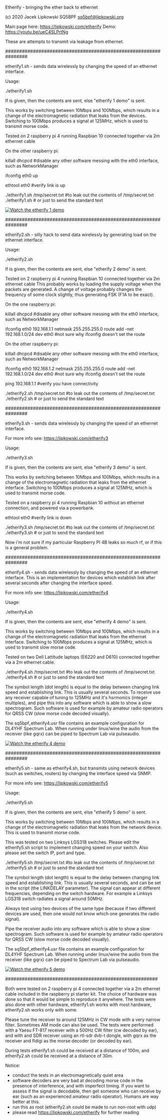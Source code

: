 Etherify - bringing the ether back to ethernet

(c) 2020 Jacek Lipkowski SQ5BPF <sq5bpf@lipkowski.org>

Main page here: https://lipkowski.com/etherify
Demo:  https://youtu.be/ueC4SLPrtNg


These are attempts to transmit via leakage from ethernet.


################################################################

etherify1.sh  - sends data wirelessly by changing the speed of an 
ethernet interface.

Usage:

./etherify1.sh <file>

If <file> is  given, then the contents are sent, else "etherify 1 demo" is sent.

This works by switching between 10Mbps and 100Mbps, which results
in a change of the electromagnetic radiation that leaks from the devices.
Switching to 100Mbps produces a signal at 125MHz, which is used to
transmit morse code.


Tested on 2 raspberry pi 4 running Raspbian 10 
connected together via 2m ethernet cable

On the other raspberry pi:

killall dhcpcd #disable any other software messing with the eth0 interface, such as NetworkManager

ifconfig eth0 up

ethtool eth0  #verify link is up

./etherify1.sh /tmp/secret.txt  #to leak out the contents of /tmp/secret.txt
./etherify1.sh                  # or just to send the standard text




[![Watch the etherify 1 demo](https://img.youtube.com/vi/ueC4SLPrtNg/hqdefault.jpg)](https://youtu.be/ueC4SLPrtNg)


################################################################

etherify2.sh  -  silly hack to send data wirelessly by generating load on
 the ethernet interface.

Usage:

./etherify2.sh <file>

If <file> is  given, then the contents are sent, else "etherify 2 demo" is sent.

Tested on 2 raspberry pi 4 running Raspbian 10 
connected together via 2m ethernet cable
This probably works by loading the supply voltage when the packets
are generated. A change of voltage probably  changes the frequency
of some clock slightly, thus generating FSK (F1A to be exact).

On the one raspberry pi:

killall dhcpcd #disable any other software messing with the eth0 interface, such as NetworkManager

ifconfig eth0 192.168.1.1 netmask 255.255.255.0
route add -net 192.168.1.0/24 dev eth0 #not sure why ifconfig doesn't set the route

On the other raspberry pi:

killall dhcpcd #disable any other software messing with the eth0 interface, such as NetworkManager

ifconfig eth0 192.168.1.2 netmask 255.255.255.0
route add -net 192.168.1.0/24 dev eth0 #not sure why ifconfig doesn't set the route

ping 192.168.1.1 #verify you have connectivity

./etherify2.sh /tmp/secret.txt  #to leak out the contents of /tmp/secret.txt
./etherify2.sh                  # or just to send the standard text




################################################################

etherify3.sh  - sends data wirelessly by changing the speed of an 
ethernet interface.

For more info see: https://lipkowski.com/etherify3

Usage:

./etherify3.sh <file>

If <file> is  given, then the contents are sent, else "etherify 3 demo" is sent.

This works by switching between 10Mbps and 100Mbps, which results
in a change of the electromagnetic radiation that leaks from the ethernet interface.
Switching to 100Mbps produces a signal at 125MHz, which is used to
transmit morse code.


Tested on a raspberry pi 4 running Raspbian 10 
without an ethernet connection, and powered via a powerbank.

ethtool eth0  #verify link is down

./etherify3.sh /tmp/secret.txt  #to leak out the contents of /tmp/secret.txt
./etherify3.sh                  # or just to send the standard text

Now i'm not sure if my particular Raspberry PI 4B leaks so much rf, or if this
is a general problem.


################################################################

etherify4.sh  - sends data wirelessly by changing the speed of an 
ethernet interface. This is an implementation for devices which
establish link after several seconds after changing the interface speed.

For more info see: https://lipkowski.com/etherify4

Usage:

./etherify4.sh <file>

If <file> is  given, then the contents are sent, else "etherify 4 demo" is sent.

This works by switching between 10Mbps and 100Mbps, which results
in a change of the electromagnetic radiation that leaks from the ethernet interface.
Switching to 100Mbps produces a signal at 125MHz, which is used to
transmit slow morse code.


Tested on two Dell Lattitude laptops (E6220 and D610) connected together via
a 2m ethernet cable. 


./etherify4.sh /tmp/secret.txt  #to leak out the contents of /tmp/secret.txt
./etherify4.sh                  # or just to send the standard text


The symbol length (dot length) is equal to the delay between changing link
speed and establishing link. This is usually several seconds. To receive
use any receiver capable of tuning to 125MHz and it's hsrmonics (integer multiples),
and pipe this into any software which is able to show a slow spectrogram.
Such software is used for example by amateur radio operators for QRSS CW
(slow morse code decoded visually). 

The sq5bpf_etherify4.usr file contains an example configuration for 
DL4YHF Spectrum Lab. When running under linux/wine the audio from 
the receiver (like gqrx) can be piped to Spectrum Lab via pulseaudio.

[![Watch the etherify 4 demo](https://img.youtube.com/vi/aHbgMt0w4Cc/hqdefault.jpg)](https://youtu.be/aHbgMt0w4Cc)

################################################################

etherify5.sh  - same as etherify4.sh, but transmits using network
devices (such as switches, routers) by changing the interface speed 
via SNMP.

For more info see: https://lipkowski.com/etherify5

Usage:

./etherify5.sh <file>

If <file> is  given, then the contents are sent, else "etherify 5 demo" is sent.

This works by switching between 10Mbps and 100Mbps, which results
in a change of the electromagnetic radiation that leaks from the network device.
This is used to transmit morse code.

This was tested on two Linksys LGS318 switches. Please edit the etherify5.sh
script to implement changing speed on your switch. Also please set the 
switch IP, port and type.

./etherify5.sh /tmp/secret.txt  #to leak out the contents of /tmp/secret.txt
./etherify5.sh                  # or just to send the standard text


The symbol length (dot length) is equal to the delay between changing link
speed and establishing link. This is usually several seconds, and can be set
in the script (the LINKDELAY parameter).
The signal can appear at different frequencies, depending on the switch hardware.
For example a Linksys LGS318 switch radiates a signal around 50MHz. 

Always test using two devices of the same type (because if two different devices are
used, then one would not know which one generates the radio signal).

Pipe the receiver audio into any software which is able to show a slow spectrogram.
Such software is used for example by amateur radio operators for QRSS CW
(slow morse code decoded visually). 

The sq5bpf_etherify4.usr file contains an example configuration for 
DL4YHF Spectrum Lab. When running under linux/wine the audio from 
the receiver (like gqrx) can be piped to Spectrum Lab via pulseaudio.

[![Watch the etherify 5 demo](https://img.youtube.com/vi/DK90gS4ZLxs/hqdefault.jpg)](https://youtu.be/DK90gS4ZLxs)

#######################################################

Both were tested on 2 raspberry pi 4 connected together via a 2m 
ethernet cable included in the raspberry pi starter kit. The choice of
hardware was done so that it would be simple to reproduce it anywhere.
The tests were also done with other hardware, etherify1.sh works with most
hardware, etherify2.sh works only with some.

Please tune the receiver to around 125MHz in CW mode with a
very narrow filter. Sometimes AM mode can also be used. The tests 
were performed with a Yaesu FT-817 receiver with a 500Hz CW filter 
(cw decoded by ear), and with and SDR receiver using an rtl-sdr dvb-t 
dongle, with gqrx as the receiver and fldigi as the morse decoder (or
decoded by ear).
 
During tests etherify1.sh could be received at a distance of 100m,
and etherify2.sh could be received at a distance of 30m.

Notice:
- conduct the tests in an electromagnetically quiet area
- software decoders are very bad at decoding morse code in the presence
  of interference, and with imperfect timing. If you want to assess if the
  signal is decodable, then get someone who can receive by ear
  (such as an experienced amateur radio operator).
  Humans are way better at this.
- run this as root (etherify2.sh could be made to run non-root with udp)
- please read https://lipkowski.com/etherify for further reading

